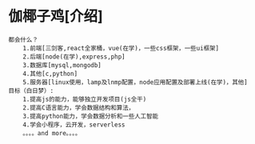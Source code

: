 # 伽椰子鸡[介绍]
    都会什么？
        1.前端[三剑客,react全家桶，vue(在学)，一些css框架，一些ui框架]
        2.后端[node(在学),express,php]
        3.数据库[mysql,mongodb]
        4.其他[c,python]
        5.服务器[linux使用，lamp及lnmp配置，node应用配置及部署上线(在学)，其他]
    目标（白日梦）:
        1.提高js的能力，能够独立开发项目(js全干)
        2.提高C语言能力，学会数据结构和算法，
        3.提高python能力，学会数据分析和一些人工智能
        4.学会小程序，云开发，serverless
        。。。。and more。。。。
